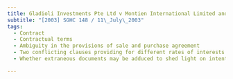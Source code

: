 ```yaml
---
title: Gladioli Investments Pte Ltd v Montien International Limited and Another 
subtitle: "[2003] SGHC 148 / 11\_July\_2003"
tags:
  - Contract
  - Contractual terms
  - Ambiguity in the provisions of sale and purchase agreement
  - Two conflicting clauses providing for different rates of interests payable in event of default
  - Whether extraneous documents may be adduced to shed light on intention of parties.

---
```


